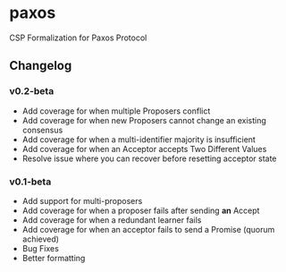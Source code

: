 # paxos
CSP Formalization for Paxos Protocol

## Changelog

### v0.2-beta
- Add coverage for when multiple Proposers conflict
- Add coverage for when new Proposers cannot change an existing consensus
- Add coverage for when a multi-identifier majority is insufficient
- Add coverage for when an Acceptor accepts Two Different Values
- Resolve issue where you can recover before resetting acceptor state

### v0.1-beta 

- Add support for multi-proposers
- Add coverage for when a proposer fails after sending **an** Accept
- Add coverage for when a redundant learner fails
- Add coverage for when an acceptor fails to send a Promise (quorum achieved)
- Bug Fixes
- Better formatting
